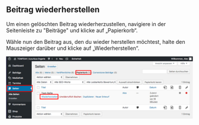 ## Beitrag wiederherstellen

Um einen gelöschten Beitrag wiederherzustellen, navigiere in der Seitenleiste zu "Beiträge" und klicke auf „Papierkorb“.

Wähle nun den Beitrag aus, den du wieder herstellen möchtest, halte den Mauszeiger darüber und klicke auf „Wiederherstellen“.

![image](./assets/restore.jpg)

